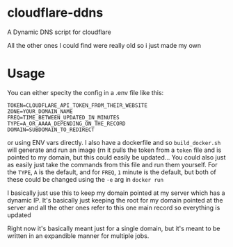 # cloudflare-ddns
A Dynamic DNS script for cloudflare

All the other ones I could find were really old so i just made my own

# Usage
You can either specity the config in a .env file like this:
```
TOKEN=CLOUDFLARE_API_TOKEN_FROM_THEIR_WEBSITE
ZONE=YOUR_DOMAIN_NAME
FREQ=TIME_BETWEEN_UPDATED_IN_MINUTES
TYPE=A_OR_AAAA_DEPENDING_ON_THE_RECORD
DOMAIN=SUBDOMAIN_TO_REDIRECT
```
or using ENV vars directly. I also have a dockerfile and so `build_docker.sh` will generate and run an image (rn it pulls the token from a `token` file and is pointed to my domain, but this could easily be updated... You could also just as easily just take the commands from this file and run them yourself. For the `TYPE`, `A` is the default, and for `FREQ`, `1` minute is the default, but both of these could be changed using the `-e` arg in `docker run`

I basically just use this to keep my domain pointed at my server which has a dynamic IP. 
It's basically just keeping the root for my domain pointed at the server and all the other ones refer to this one main record so everything is updated

Right now it's basically meant just for a single domain, but it's meant to be written in an expandible manner for multiple jobs.

